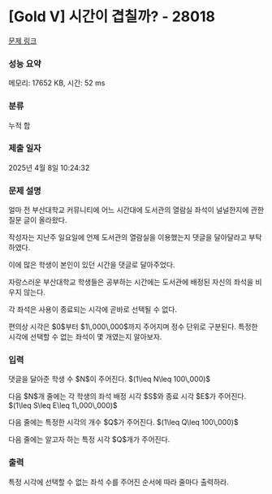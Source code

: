 # [Gold V] 시간이 겹칠까? - 28018 

[문제 링크](https://www.acmicpc.net/problem/28018) 

### 성능 요약

메모리: 17652 KB, 시간: 52 ms

### 분류

누적 합

### 제출 일자

2025년 4월 8일 10:24:32

### 문제 설명

<p>얼마 전 부산대학교 커뮤니티에 어느 시간대에 도서관의 열람실 좌석이 널널한지에 관한 질문 글이 올라왔다.</p>

<p>작성자는 지난주 일요일에 언제 도서관의 열람실을 이용했는지 댓글을 달아달라고 부탁하였다.</p>

<p>이에 많은 학생이 본인이 있던 시간을 댓글로 달아주었다.</p>

<p>자랑스러운 부산대학교 학생들은 공부하는 시간에는 도서관에 배정된 자신의 좌석을 비우지 않는다.</p>

<p>각 좌석은 사용이 종료되는 시각에 곧바로 선택될 수 없다.</p>

<p>편의상 시각은 $0$부터 $1\,000\,000$까지 주어지며 정수 단위로 구분된다. 특정한 시각에 선택할 수 없는 좌석이 몇 개였는지 알아보자.</p>

### 입력 

 <p>댓글을 달아준 학생 수 $N$이 주어진다. $(1\leq N\leq 100\,000)$</p>

<p>다음 $N$개 줄에는 각 학생의 좌석 배정 시각 $S$와 종료 시각 $E$가 주어진다. $(1\leq S\leq E\leq 1\,000\,000)$</p>

<p>다음 줄에는 특정한 시각의 개수 $Q$가 주어진다. $(1\leq Q\leq 100\,000)$</p>

<p>다음 줄에는 알고자 하는 특정 시각 $Q$개가 주어진다.</p>

### 출력 

 <p>특정 시각에 선택할 수 없는 좌석 수를 주어진 순서에 따라 줄마다 출력하라.</p>

